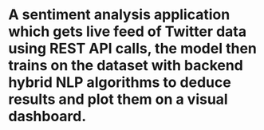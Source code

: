 # A sentiment analysis application which gets live feed of Twitter data using REST API calls, the model then trains on the dataset with backend hybrid NLP algorithms to deduce results and plot them on a visual dashboard.
